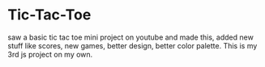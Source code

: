 # Tic-Tac-Toe
saw a basic tic tac toe mini project on youtube and made this, added new stuff like scores, new games, better design, better color palette. This is my 3rd js project on my own.
